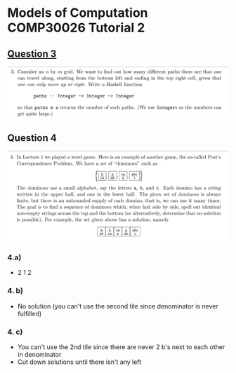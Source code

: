 Models of Computation COMP30026 Tutorial 2 
==========================================

## [Question 3](q3.hs)
![](questions/questions1.png)

## Question 4
![](questions/questions0.png)

### 4.a) 
- 2 1 2

### 4. b)
- No solution (you can't use the second tile since denominator is never fulfilled)

### 4. c)
- You can't use the 2nd tile since there are never 2 b's next to each other in denominator
- Cut down solutions until there isn't any left


